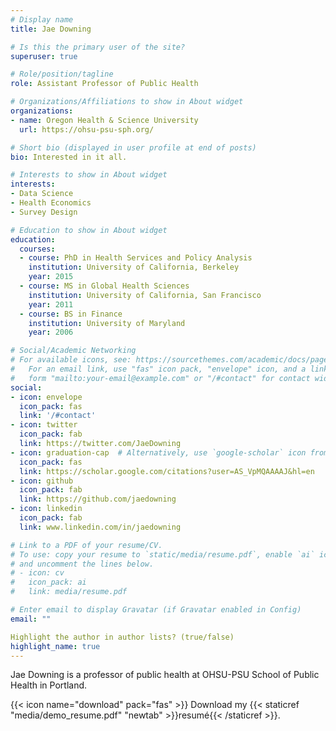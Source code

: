 ```yaml
---
# Display name
title: Jae Downing

# Is this the primary user of the site?
superuser: true

# Role/position/tagline
role: Assistant Professor of Public Health

# Organizations/Affiliations to show in About widget
organizations:
- name: Oregon Health & Science University 
  url: https://ohsu-psu-sph.org/

# Short bio (displayed in user profile at end of posts)
bio: Interested in it all.

# Interests to show in About widget
interests:
- Data Science
- Health Economics
- Survey Design

# Education to show in About widget
education:
  courses:
  - course: PhD in Health Services and Policy Analysis
    institution: University of California, Berkeley
    year: 2015
  - course: MS in Global Health Sciences
    institution: University of California, San Francisco
    year: 2011
  - course: BS in Finance
    institution: University of Maryland
    year: 2006

# Social/Academic Networking
# For available icons, see: https://sourcethemes.com/academic/docs/page-builder/#icons
#   For an email link, use "fas" icon pack, "envelope" icon, and a link in the
#   form "mailto:your-email@example.com" or "/#contact" for contact widget.
social:
- icon: envelope
  icon_pack: fas
  link: '/#contact'
- icon: twitter
  icon_pack: fab
  link: https://twitter.com/JaeDowning
- icon: graduation-cap  # Alternatively, use `google-scholar` icon from `ai` icon pack
  icon_pack: fas
  link: https://scholar.google.com/citations?user=AS_VpMQAAAAJ&hl=en
- icon: github
  icon_pack: fab
  link: https://github.com/jaedowning
- icon: linkedin
  icon_pack: fab
  link: www.linkedin.com/in/jaedowning

# Link to a PDF of your resume/CV.
# To use: copy your resume to `static/media/resume.pdf`, enable `ai` icons in `params.toml`, 
# and uncomment the lines below.
# - icon: cv
#   icon_pack: ai
#   link: media/resume.pdf

# Enter email to display Gravatar (if Gravatar enabled in Config)
email: ""

Highlight the author in author lists? (true/false)
highlight_name: true
---
```


Jae Downing is a professor of public health at OHSU-PSU School of Public Health in Portland. 


{{< icon name="download" pack="fas" >}} Download my {{< staticref "media/demo_resume.pdf" "newtab" >}}resumé{{< /staticref >}}.
